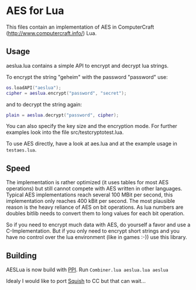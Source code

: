 AES for Lua
===========

This files contain an implementation of AES in ComputerCraft (http://www.computercraft.info/) Lua.

Usage
-----

aeslua.lua contains a simple API to encrypt and decrypt lua strings.

To encrypt the string "geheim" with the password "password" use:
```lua
os.loadAPI("aeslua");
cipher = aeslua.encrypt("password", "secret");
```

and to decrypt the string again:
```lua
plain = aeslua.decrypt("password", cipher);
```

You can also specify the key size and the encryption mode. For further examples
look into the file src/testcryptotest.lua.

To use AES directly, have a look at aes.lua and at the example usage in 
`testaes.lua`.


Speed
-----

The implementation is rather optimized (it uses tables for most AES operations) 
but still cannot compete with AES written in other languages. Typical AES 
implementations reach several 100 MBit per second, this implementation only 
reaches 400 kBit per second. The most plausible reason is the heavy reliance
of AES on bit operations. As lua numbers are doubles bitlib needs to convert
them to long values for each bit operation.

So if you need to encrypt much data with AES, do yourself a favor and use a 
C-Implementation. But if you only need to encrypt short strings and you have 
no control over the lua environment (like in games :-)) use this library.

Building
--------

AESLua is now build with [PPI](https://gist.github.com/SquidDev/ebd1c11dfeb1c7abe38a). Run `Combiner.lua aeslua.lua aeslua`

Idealy I would like to port [Squish](http://matthewwild.co.uk/projects/squish/home) to CC but that can wait...
